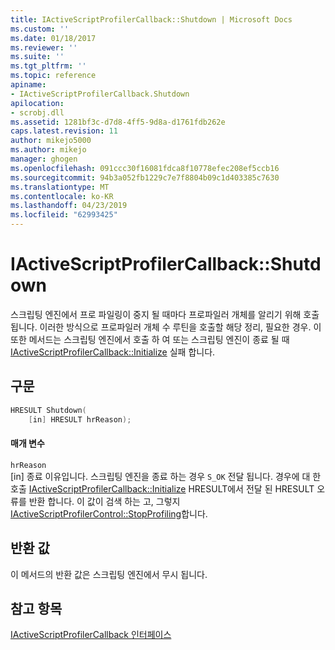 ```yaml
---
title: IActiveScriptProfilerCallback::Shutdown | Microsoft Docs
ms.custom: ''
ms.date: 01/18/2017
ms.reviewer: ''
ms.suite: ''
ms.tgt_pltfrm: ''
ms.topic: reference
apiname:
- IActiveScriptProfilerCallback.Shutdown
apilocation:
- scrobj.dll
ms.assetid: 1281bf3c-d7d8-4ff5-9d8a-d1761fdb262e
caps.latest.revision: 11
author: mikejo5000
ms.author: mikejo
manager: ghogen
ms.openlocfilehash: 091ccc30f16081fdca8f10778efec208ef5ccb16
ms.sourcegitcommit: 94b3a052fb1229c7e7f8804b09c1d403385c7630
ms.translationtype: MT
ms.contentlocale: ko-KR
ms.lasthandoff: 04/23/2019
ms.locfileid: "62993425"
---
```

# <a name="iactivescriptprofilercallbackshutdown"></a>IActiveScriptProfilerCallback::Shutdown
스크립팅 엔진에서 프로 파일링이 중지 될 때마다 프로파일러 개체를 알리기 위해 호출 됩니다. 이러한 방식으로 프로파일러 개체 수 루틴을 호출할 해당 정리, 필요한 경우. 이 또한 메서드는 스크립팅 엔진에서 호출 하 여 또는 스크립팅 엔진이 종료 될 때 [IActiveScriptProfilerCallback::Initialize](../../winscript/reference/iactivescriptprofilercallback-initialize.md) 실패 합니다.  
  
## <a name="syntax"></a>구문  
  
```cpp
HRESULT Shutdown(  
    [in] HRESULT hrReason);  
```  
  
#### <a name="parameters"></a>매개 변수  
 `hrReason`  
 [in] 종료 이유입니다. 스크립팅 엔진을 종료 하는 경우 `S_OK` 전달 됩니다. 경우에 대 한 호출 [IActiveScriptProfilerCallback::Initialize](../../winscript/reference/iactivescriptprofilercallback-initialize.md) HRESULT에서 전달 된 HRESULT 오류를 반환 합니다. 이 값이 검색 하는 고, 그렇지 [IActiveScriptProfilerControl::StopProfiling](../../winscript/reference/iactivescriptprofilercontrol-stopprofiling.md)합니다.  
  
## <a name="return-value"></a>반환 값  
 이 메서드의 반환 값은 스크립팅 엔진에서 무시 됩니다.  
  
## <a name="see-also"></a>참고 항목  
 [IActiveScriptProfilerCallback 인터페이스](../../winscript/reference/iactivescriptprofilercallback-interface.md)